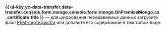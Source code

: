 **{{ ui-key.yc-data-transfer.data-transfer.console.form.mongo.console.form.mongo.OnPremiseMongo.ca_certificate.title }}** — для шифрования передаваемых данных загрузите файл [PEM-сертификата](../../../../../managed-mongodb/operations/connect/index.md#get-ssl-cert) или добавьте его содержимое в текстовом виде.
